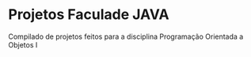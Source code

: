 # Projetos Faculade JAVA

Compilado de projetos feitos para a disciplina Programação Orientada a Objetos I
